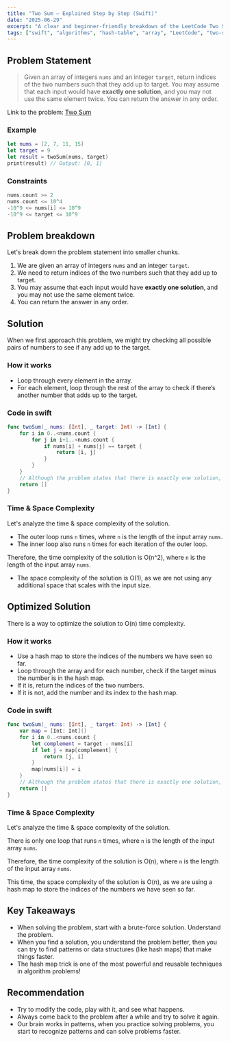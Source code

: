 ```yaml
---
title: "Two Sum – Explained Step by Step (Swift)"
date: "2025-06-29"
excerpt: "A clear and beginner-friendly breakdown of the LeetCode Two Sum problem, with brute-force and optimized Swift solutions using hash tables."
tags: ["swift", "algorithms", "hash-table", "array", "LeetCode", "two-sum", "easy", "problem-solving", "interview", "data-structure"]
---
```


## Problem Statement

> Given an array of integers `nums` and an integer `target`, return indices of the two numbers such that they add up to target.
>You may assume that each input would have **exactly one solution**, and you may not use the same element twice.
>You can return the answer in any order.

Link to the problem: [Two Sum](https://leetcode.com/problems/two-sum/)

### Example

```swift
let nums = [2, 7, 11, 15]
let target = 9
let result = twoSum(nums, target)
print(result) // Output: [0, 1]
```

### Constraints

```swift
nums.count >= 2
nums.count <= 10^4
-10^9 <= nums[i] <= 10^9
-10^9 <= target <= 10^9
```

## Problem breakdown
Let's break down the problem statement into smaller chunks.

1. We are given an array of integers `nums` and an integer `target`.
2. We need to return indices of the two numbers such that they add up to target.
3. You may assume that each input would have **exactly one solution**, and you may not use the same element twice.
4. You can return the answer in any order.

## Solution
When we first approach this problem, we might try checking all possible pairs of numbers to see if any add up to the target.

### How it works
- Loop through every element in the array.
- For each element, loop through the rest of the array to check if there’s another number that adds up to the target.

### Code in swift
```swift
func twoSum(_ nums: [Int], _ target: Int) -> [Int] {
    for i in 0..<nums.count {
        for j in i+1..<nums.count {
            if nums[i] + nums[j] == target {
                return [i, j]
            }
        }
    }
    // Although the problem states that there is exactly one solution, we are going to return an empty array if no solution is found.
    return []
}
```

### Time & Space Complexity
Let's analyze the time & space complexity of the solution. 

- The outer loop runs `n` times, where `n` is the length of the input array `nums`.
- The inner loop also runs `n` times for each iteration of the outer loop.

Therefore, the time complexity of the solution is O(n^2), where `n` is the length of the input array `nums`.

- The space complexity of the solution is O(1), as we are not using any additional space that scales with the input size.

## Optimized Solution
There is a way to optimize the solution to O(n) time complexity.

### How it works
- Use a hash map to store the indices of the numbers we have seen so far.
- Loop through the array and for each number, check if the target minus the number is in the hash map.
- If it is, return the indices of the two numbers.
- If it is not, add the number and its index to the hash map.

### Code in swift
```swift
func twoSum(_ nums: [Int], _ target: Int) -> [Int] {
    var map = [Int: Int]()
    for i in 0..<nums.count {
        let complement = target - nums[i]
        if let j = map[complement] {
            return [j, i]
        }
        map[nums[i]] = i
    }
    // Although the problem states that there is exactly one solution, we are going to return an empty array if no solution is found.
    return []
}
```

### Time & Space Complexity
Let's analyze the time & space complexity of the solution.

There is only one loop that runs `n` times, where `n` is the length of the input array `nums`.

Therefore, the time complexity of the solution is O(n), where `n` is the length of the input array `nums`.

This time, the space complexity of the solution is O(n), as we are using a hash map to store the indices of the numbers we have seen so far.

## Key Takeaways
- When solving the problem, start with a brute-force solution. Understand the problem.
- When you find a solution, you understand the problem better, then you can try to find patterns or data structures (like hash maps) that make things faster.
- The hash map trick is one of the most powerful and reusable techniques in algorithm problems!

## Recommendation
- Try to modify the code, play with it, and see what happens.
- Always come back to the problem after a while and try to solve it again.
- Our brain works in patterns, when you practice solving problems, you start to recognize patterns and can solve problems faster.


